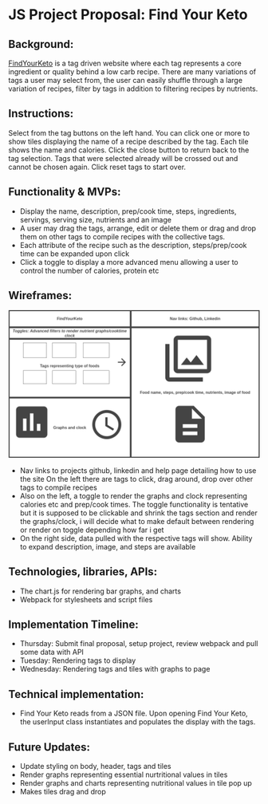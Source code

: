 # JS Project Proposal: Find Your Keto

## Background:
[FindYourKeto](https://ishsgit.github.io/FindYourKetoRedux/)  is a tag driven website where each tag represents a core ingredient or quality behind a low carb recipe. There are many variations of tags a user may select from, the user can easily shuffle through a large variation of recipes, filter by tags in addition to filtering recipes by nutrients.

## Instructions:
Select from the tag buttons on the left hand. You can click one or more to show tiles displaying the name of a recipe described by the tag. Each tile shows the name and calories. Click the close button to return back to the tag selection. Tags that were selected already will be crossed out and cannot be chosen again. Click reset tags to start over. 

## Functionality & MVPs:

- Display the name, description, prep/cook time, steps, ingredients, servings, serving size, nutrients and an image
- A user may drag the tags, arrange, edit or delete them or drag and drop them on other tags to compile recipes with the collective tags.
- Each attribute of the recipe such as the description, steps/prep/cook time can be expanded upon click
- Click a toggle to display a more advanced menu allowing a user to control the number of calories, protein etc

## Wireframes:

![This is an image](Wireframe.png)

- Nav links to projects github, linkedin and help page detailing how to use the site
  On the left there are tags to click, drag around, drop over other tags to compile recipes
- Also on the left, a toggle to render the graphs and clock representing calories etc and prep/cook times. The toggle functionality is tentative but it is supposed to be clickable and shrink the tags section and render the graphs/clock, i will decide what to make default between rendering or render on toggle depending how far i get
- On the right side, data pulled with the respective tags will show. Ability to expand description, image, and steps are available

## Technologies, libraries, APIs:

- The chart.js for rendering bar graphs, and charts
- Webpack for stylesheets and script files

## Implementation Timeline: 

- Thursday: Submit final proposal, setup project, review webpack and pull some data with API
- Tuesday: Rendering tags to display
- Wednesday: Rendering tags and tiles with graphs to page

## Technical implementation:
- Find Your Keto reads from a JSON file. Upon opening Find Your Keto, the userInput class instantiates and populates the display with the tags. 


## Future Updates:
- Update styling on body, header, tags and tiles
- Render graphs representing essential nurtritional values in tiles
- Render graphs and charts representing nutritional values in tile pop up
- Makes tiles drag and drop
